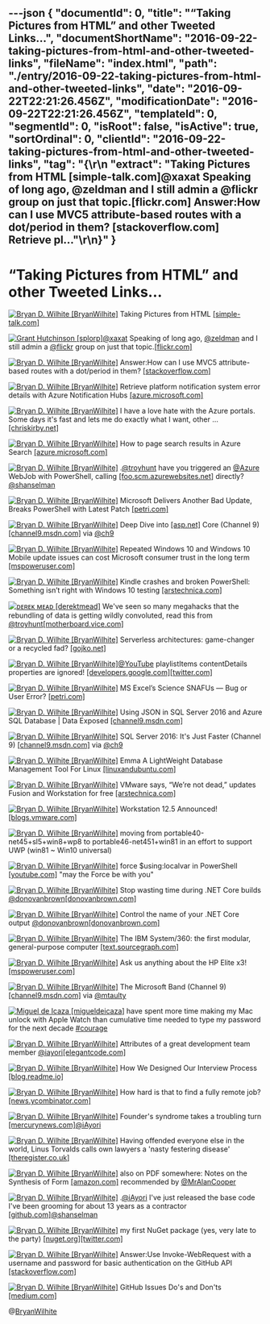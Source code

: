 ---json
{
  "documentId": 0,
  "title": "“Taking Pictures from HTML” and other Tweeted Links…",
  "documentShortName": "2016-09-22-taking-pictures-from-html-and-other-tweeted-links",
  "fileName": "index.html",
  "path": "./entry/2016-09-22-taking-pictures-from-html-and-other-tweeted-links",
  "date": "2016-09-22T22:21:26.456Z",
  "modificationDate": "2016-09-22T22:21:26.456Z",
  "templateId": 0,
  "segmentId": 0,
  "isRoot": false,
  "isActive": true,
  "sortOrdinal": 0,
  "clientId": "2016-09-22-taking-pictures-from-html-and-other-tweeted-links",
  "tag": "{\r\n  \"extract\": \"Taking Pictures from HTML [simple-talk.com]@xaxat Speaking of long ago, @zeldman and I still admin a @flickr group on just that topic.[flickr.com] Answer:How can I use MVC5 attribute-based routes with a dot/period in them? [stackoverflow.com] Retrieve pl...\"\r\n}"
}
---

# “Taking Pictures from HTML” and other Tweeted Links…

[<img alt="Bryan D. Wilhite [BryanWilhite]" src="https://songhay.blob.core.windows.net/shared-social-twitter/BryanWilhite.jpeg">](http://t.co/UNdqV0Z1zz "Bryan D. Wilhite [BryanWilhite]") Taking Pictures from HTML [[simple-talk.com]](https://www.simple-talk.com/dotnet/asp-net/taking-pictures-html/)

[<img alt="Grant Hutchinson [splorp]" src="https://songhay.blob.core.windows.net/shared-social-twitter/splorp.jpeg">](http://t.co/sAauovF7Kf "Grant Hutchinson [splorp]")[@xaxat](http://twitter.com/xaxat) Speaking of long ago, [@zeldman](http://twitter.com/zeldman) and I still admin a [@flickr](http://twitter.com/flickr) group on just that topic.[[flickr.com]](https://www.flickr.com/groups/underwearshowing/)

[<img alt="Bryan D. Wilhite [BryanWilhite]" src="https://songhay.blob.core.windows.net/shared-social-twitter/BryanWilhite.jpeg">](http://t.co/UNdqV0Z1zz "Bryan D. Wilhite [BryanWilhite]") Answer:How can I use MVC5 attribute-based routes with a dot/period in them? [[stackoverflow.com]](http://stackoverflow.com/a/28693331/22944?stw=2)

[<img alt="Bryan D. Wilhite [BryanWilhite]" src="https://songhay.blob.core.windows.net/shared-social-twitter/BryanWilhite.jpeg">](http://t.co/UNdqV0Z1zz "Bryan D. Wilhite [BryanWilhite]") Retrieve platform notification system error details with Azure Notification Hubs [[azure.microsoft.com]](https://azure.microsoft.com/en-us/blog/retrieve-platform-notification-system-error-details-with-azure-notification-hubs/)

[<img alt="Bryan D. Wilhite [BryanWilhite]" src="https://songhay.blob.core.windows.net/shared-social-twitter/BryanWilhite.jpeg">](http://t.co/UNdqV0Z1zz "Bryan D. Wilhite [BryanWilhite]") I have a love hate with the Azure portals. Some days it's fast and lets me do exactly what I want, other ... [[chriskirby.net]](http://chriskirby.net/blog/running-your-azure-webjobs-with-the-kudu-api)

[<img alt="Bryan D. Wilhite [BryanWilhite]" src="https://songhay.blob.core.windows.net/shared-social-twitter/BryanWilhite.jpeg">](http://t.co/UNdqV0Z1zz "Bryan D. Wilhite [BryanWilhite]") How to page search results in Azure Search [[azure.microsoft.com]](https://azure.microsoft.com/en-us/documentation/articles/search-pagination-page-layout/)

[<img alt="Bryan D. Wilhite [BryanWilhite]" src="https://songhay.blob.core.windows.net/shared-social-twitter/BryanWilhite.jpeg">](http://t.co/UNdqV0Z1zz "Bryan D. Wilhite [BryanWilhite]") .[@troyhunt](http://twitter.com/troyhunt) have you triggered an [@Azure](http://twitter.com/Azure) WebJob with PowerShell, calling [[foo.scm.azurewebsites.net]](http://FOO.scm.azurewebsites.net/api/triggeredwebjobs/BAR) directly? [@shanselman](http://twitter.com/shanselman)

[<img alt="Bryan D. Wilhite [BryanWilhite]" src="https://songhay.blob.core.windows.net/shared-social-twitter/BryanWilhite.jpeg">](http://t.co/UNdqV0Z1zz "Bryan D. Wilhite [BryanWilhite]") Microsoft Delivers Another Bad Update, Breaks PowerShell with Latest Patch [[petri.com]](https://www.petri.com/microsoft-delivers-another-bad-update-breaks-powershell-latest-patch)

[<img alt="Bryan D. Wilhite [BryanWilhite]" src="https://songhay.blob.core.windows.net/shared-social-twitter/BryanWilhite.jpeg">](http://t.co/UNdqV0Z1zz "Bryan D. Wilhite [BryanWilhite]") Deep Dive into [[asp.net]](http://ASP.NET) Core (Channel 9) [[channel9.msdn.com]](https://channel9.msdn.com/Events/Visual-Studio/Visual-Studio-Live-Redmond-2016/TH17) via [@ch9](http://twitter.com/ch9)

[<img alt="Bryan D. Wilhite [BryanWilhite]" src="https://songhay.blob.core.windows.net/shared-social-twitter/BryanWilhite.jpeg">](http://t.co/UNdqV0Z1zz "Bryan D. Wilhite [BryanWilhite]") Repeated Windows 10 and Windows 10 Mobile update issues can cost Microsoft consumer trust in the long term [[mspoweruser.com]](http://mspoweruser.com/repeated-windows-10-windows-10-mobile-update-issues-can-cost-microsoft-consumer-trust-long-term/)

[<img alt="Bryan D. Wilhite [BryanWilhite]" src="https://songhay.blob.core.windows.net/shared-social-twitter/BryanWilhite.jpeg">](http://t.co/UNdqV0Z1zz "Bryan D. Wilhite [BryanWilhite]") Kindle crashes and broken PowerShell: Something isn’t right with Windows 10 testing [[arstechnica.com]](http://arstechnica.com/information-technology/2016/08/kindle-crashes-and-broken-powershell-something-isnt-right-with-windows-10-testing/)

[<img alt="ᴅᴇʀᴇᴋ ᴍᴇᴀᴅ [derektmead]" src="https://songhay.blob.core.windows.net/shared-social-twitter/derektmead.png">](https://t.co/P8WxcuwMyg "ᴅᴇʀᴇᴋ ᴍᴇᴀᴅ [derektmead]") We've seen so many megahacks that the rebundling of data is getting wildly convoluted, read this from [@troyhunt](http://twitter.com/troyhunt)[[motherboard.vice.com]](http://motherboard.vice.com/en_au/read/what-ive-learned-about-the-sketchy-brokers-who-trade-passwords-by-the-millions)

[<img alt="Bryan D. Wilhite [BryanWilhite]" src="https://songhay.blob.core.windows.net/shared-social-twitter/BryanWilhite.jpeg">](http://t.co/UNdqV0Z1zz "Bryan D. Wilhite [BryanWilhite]") Serverless architectures: game-changer or a recycled fad? [[gojko.net]](https://gojko.net/2016/08/27/serverless.html)

[<img alt="Bryan D. Wilhite [BryanWilhite]" src="https://songhay.blob.core.windows.net/shared-social-twitter/BryanWilhite.jpeg">](http://t.co/UNdqV0Z1zz "Bryan D. Wilhite [BryanWilhite]")[@YouTube](http://twitter.com/YouTube) playlistItems contentDetails properties are ignored! [[developers.google.com]](https://developers.google.com/youtube/v3/docs/playlistItems/list)[[twitter.com]](https://twitter.com/BryanWilhite/status/768614277427044352/photo/1)

[<img alt="Bryan D. Wilhite [BryanWilhite]" src="https://songhay.blob.core.windows.net/shared-social-twitter/BryanWilhite.jpeg">](http://t.co/UNdqV0Z1zz "Bryan D. Wilhite [BryanWilhite]") MS Excel’s Science SNAFUs — Bug or User Error? [[petri.com]](https://www.petri.com/excel-science-snafu-richij-1675204)

[<img alt="Bryan D. Wilhite [BryanWilhite]" src="https://songhay.blob.core.windows.net/shared-social-twitter/BryanWilhite.jpeg">](http://t.co/UNdqV0Z1zz "Bryan D. Wilhite [BryanWilhite]") Using JSON in SQL Server 2016 and Azure SQL Database | Data Exposed [[channel9.msdn.com]](https://channel9.msdn.com/Shows/Data-Exposed/Using-JSON-in-SQL-Server-2016-and-Azure-SQL-Database)

[<img alt="Bryan D. Wilhite [BryanWilhite]" src="https://songhay.blob.core.windows.net/shared-social-twitter/BryanWilhite.jpeg">](http://t.co/UNdqV0Z1zz "Bryan D. Wilhite [BryanWilhite]") SQL Server 2016: It's Just Faster (Channel 9) [[channel9.msdn.com]](https://channel9.msdn.com/Shows/Data-Exposed/SQL-Server-2016-Its-Just-Faster) via [@ch9](http://twitter.com/ch9)

[<img alt="Bryan D. Wilhite [BryanWilhite]" src="https://songhay.blob.core.windows.net/shared-social-twitter/BryanWilhite.jpeg">](http://t.co/UNdqV0Z1zz "Bryan D. Wilhite [BryanWilhite]") Emma A LightWeight Database Management Tool For Linux [[linuxandubuntu.com]](http://www.linuxandubuntu.com/home/emma-a-lightweight-database-management-tool-for-linux)

[<img alt="Bryan D. Wilhite [BryanWilhite]" src="https://songhay.blob.core.windows.net/shared-social-twitter/BryanWilhite.jpeg">](http://t.co/UNdqV0Z1zz "Bryan D. Wilhite [BryanWilhite]") VMware says, “We’re not dead,” updates Fusion and Workstation for free [[arstechnica.com]](http://arstechnica.com/information-technology/2016/08/vmware-says-were-not-dead-updates-fusion-and-workstation-for-free/)

[<img alt="Bryan D. Wilhite [BryanWilhite]" src="https://songhay.blob.core.windows.net/shared-social-twitter/BryanWilhite.jpeg">](http://t.co/UNdqV0Z1zz "Bryan D. Wilhite [BryanWilhite]") Workstation 12.5 Announced! [[blogs.vmware.com]](http://blogs.vmware.com/workstation/2016/08/workstation-12-5-announced.html)

[<img alt="Bryan D. Wilhite [BryanWilhite]" src="https://songhay.blob.core.windows.net/shared-social-twitter/BryanWilhite.jpeg">](http://t.co/UNdqV0Z1zz "Bryan D. Wilhite [BryanWilhite]") moving from portable40-net45+sl5+win8+wp8 to portable46-net451+win81 in an effort to support UWP (win81 ~ Win10 universal)

[<img alt="Bryan D. Wilhite [BryanWilhite]" src="https://songhay.blob.core.windows.net/shared-social-twitter/BryanWilhite.jpeg">](http://t.co/UNdqV0Z1zz "Bryan D. Wilhite [BryanWilhite]") force $using:localvar in PowerShell [[youtube.com]](https://www.youtube.com/watch?v=ZfKPcLP6314) "may the Force be with you"

[<img alt="Bryan D. Wilhite [BryanWilhite]" src="https://songhay.blob.core.windows.net/shared-social-twitter/BryanWilhite.jpeg">](http://t.co/UNdqV0Z1zz "Bryan D. Wilhite [BryanWilhite]") Stop wasting time during .NET Core builds [@donovanbrown](http://twitter.com/donovanbrown)[[donovanbrown.com]](http://www.donovanbrown.com/post.aspx?id=42d9036b-3076-4a13-a9c3-3953bc543206)

[<img alt="Bryan D. Wilhite [BryanWilhite]" src="https://songhay.blob.core.windows.net/shared-social-twitter/BryanWilhite.jpeg">](http://t.co/UNdqV0Z1zz "Bryan D. Wilhite [BryanWilhite]") Control the name of your .NET Core output [@donovanbrown](http://twitter.com/donovanbrown)[[donovanbrown.com]](http://www.donovanbrown.com/post.aspx?id=11dafc22-0735-4d3c-bd91-545465617005)

[<img alt="Bryan D. Wilhite [BryanWilhite]" src="https://songhay.blob.core.windows.net/shared-social-twitter/BryanWilhite.jpeg">](http://t.co/UNdqV0Z1zz "Bryan D. Wilhite [BryanWilhite]") The IBM System/360: the first modular, general-purpose computer [[text.sourcegraph.com]](https://text.sourcegraph.com/the-ibm-system-360-the-first-modular-general-purpose-computer-98caeb0c9d1b)

[<img alt="Bryan D. Wilhite [BryanWilhite]" src="https://songhay.blob.core.windows.net/shared-social-twitter/BryanWilhite.jpeg">](http://t.co/UNdqV0Z1zz "Bryan D. Wilhite [BryanWilhite]") Ask us anything about the HP Elite x3! [[mspoweruser.com]](http://mspoweruser.com/ask-us-anything-hp-elite-x3/)

[<img alt="Bryan D. Wilhite [BryanWilhite]" src="https://songhay.blob.core.windows.net/shared-social-twitter/BryanWilhite.jpeg">](http://t.co/UNdqV0Z1zz "Bryan D. Wilhite [BryanWilhite]") The Microsoft Band (Channel 9) [[channel9.msdn.com]](https://channel9.msdn.com/Shows/Context/The-Microsoft-Band) via [@mtaulty](http://twitter.com/mtaulty)

[<img alt="Miguel de Icaza [migueldeicaza]" src="https://songhay.blob.core.windows.net/shared-social-twitter/migueldeicaza.png">](http://t.co/Y2zRB337dJ "Miguel de Icaza [migueldeicaza]") have spent more time making my Mac unlock with Apple Watch than cumulative time needed to type my password for the next decade [#courage](http://twitter.com/search?q=%23courage)

[<img alt="Bryan D. Wilhite [BryanWilhite]" src="https://songhay.blob.core.windows.net/shared-social-twitter/BryanWilhite.jpeg">](http://t.co/UNdqV0Z1zz "Bryan D. Wilhite [BryanWilhite]") Attributes of a great development team member [@iayori](http://twitter.com/iayori)[[elegantcode.com]](http://elegantcode.com/2016/08/24/attributes-of-a-great-development-team-member/)

[<img alt="Bryan D. Wilhite [BryanWilhite]" src="https://songhay.blob.core.windows.net/shared-social-twitter/BryanWilhite.jpeg">](http://t.co/UNdqV0Z1zz "Bryan D. Wilhite [BryanWilhite]") How We Designed Our Interview Process [[blog.readme.io]](https://blog.readme.io/how-we-designed-our-interview-process/)

[<img alt="Bryan D. Wilhite [BryanWilhite]" src="https://songhay.blob.core.windows.net/shared-social-twitter/BryanWilhite.jpeg">](http://t.co/UNdqV0Z1zz "Bryan D. Wilhite [BryanWilhite]") How hard is that to find a fully remote job? [[news.ycombinator.com]](https://news.ycombinator.com/item?id=12378281)

[<img alt="Bryan D. Wilhite [BryanWilhite]" src="https://songhay.blob.core.windows.net/shared-social-twitter/BryanWilhite.jpeg">](http://t.co/UNdqV0Z1zz "Bryan D. Wilhite [BryanWilhite]") Founder's syndrome takes a troubling turn [[mercurynews.com]](http://www.mercurynews.com/michelle-quinn/ci_30285683/founders-syndrome-takes-troubling-turn)[@iAyori](http://twitter.com/iAyori)

[<img alt="Bryan D. Wilhite [BryanWilhite]" src="https://songhay.blob.core.windows.net/shared-social-twitter/BryanWilhite.jpeg">](http://t.co/UNdqV0Z1zz "Bryan D. Wilhite [BryanWilhite]") Having offended everyone else in the world, Linus Torvalds calls own lawyers a 'nasty festering disease' [[theregister.co.uk]](http://www.theregister.co.uk/2016/08/26/linus_torvalds_calls_own_lawyers_nasty_festering_disease/)

[<img alt="Bryan D. Wilhite [BryanWilhite]" src="https://songhay.blob.core.windows.net/shared-social-twitter/BryanWilhite.jpeg">](http://t.co/UNdqV0Z1zz "Bryan D. Wilhite [BryanWilhite]") also on PDF somewhere: Notes on the Synthesis of Form [[amazon.com]](http://www.amazon.com/Notes-Synthesis-Form-Harvard-Paperbacks/dp/0674627512%3FSubscriptionId%3D1SW6D7X6ZXXR92KVX0G2%26tag%3Dthekintespacec00%26linkCode%3Dxm2%26camp%3D2025%26creative%3D165953%26creativeASIN%3D0674627512) recommended by [@MrAlanCooper](http://twitter.com/MrAlanCooper)

[<img alt="Bryan D. Wilhite [BryanWilhite]" src="https://songhay.blob.core.windows.net/shared-social-twitter/BryanWilhite.jpeg">](http://t.co/UNdqV0Z1zz "Bryan D. Wilhite [BryanWilhite]") .[@iAyori](http://twitter.com/iAyori) I've just released the base code I've been grooming for about 13 years as a contractor [[github.com]](https://github.com/BryanWilhite/SonghayCore)[@shanselman](http://twitter.com/shanselman)

[<img alt="Bryan D. Wilhite [BryanWilhite]" src="https://songhay.blob.core.windows.net/shared-social-twitter/BryanWilhite.jpeg">](http://t.co/UNdqV0Z1zz "Bryan D. Wilhite [BryanWilhite]") my first NuGet package (yes, very late to the party) [[nuget.org]](https://www.nuget.org/packages/SonghayCore/)[[twitter.com]](https://twitter.com/BryanWilhite/status/768946970891124736/photo/1)

[<img alt="Bryan D. Wilhite [BryanWilhite]" src="https://songhay.blob.core.windows.net/shared-social-twitter/BryanWilhite.jpeg">](http://t.co/UNdqV0Z1zz "Bryan D. Wilhite [BryanWilhite]") Answer:Use Invoke-WebRequest with a username and password for basic authentication on the GitHub API [[stackoverflow.com]](http://stackoverflow.com/a/27951845/22944?stw=2)

[<img alt="Bryan D. Wilhite [BryanWilhite]" src="https://songhay.blob.core.windows.net/shared-social-twitter/BryanWilhite.jpeg">](http://t.co/UNdqV0Z1zz "Bryan D. Wilhite [BryanWilhite]") GitHub Issues Do's and Don'ts [[medium.com]](https://medium.com/@jhchen/45-github-issues-dos-and-donts-dfec9ab4b612)

@[BryanWilhite](https://twitter.com/BryanWilhite)
